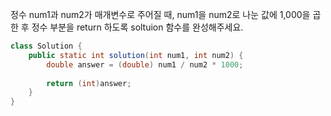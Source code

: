 정수 num1과 num2가 매개변수로 주어질 때, num1을 num2로 나눈 값에 1,000을 곱한 후 정수 부분을 return 하도록 soltuion 함수를 완성해주세요.

```java
class Solution {
    public static int solution(int num1, int num2) {
        double answer = (double) num1 / num2 * 1000;
        
        return (int)answer;
    }
}
```
